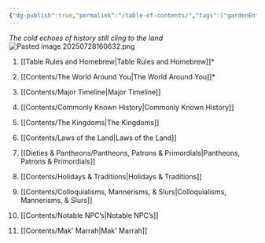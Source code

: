 ```yaml
---
{"dg-publish":true,"permalink":"/table-of-contents/","tags":["gardenEntry"],"created":"2025-05-26T19:01:15.515-04:00","updated":"2025-07-28T16:08:43.718-04:00"}
---
```



*The cold echoes of history still cling to the land*
![Pasted image 20250728160632.png](/img/user/Pics/Pasted%20image%2020250728160632.png)
1. [[Table Rules and Homebrew\|Table Rules and Homebrew]]*
	
2. [[Contents/The World Around You\|The World Around You]]*
    
3. [[Contents/Major Timeline\|Major Timeline]]
    
4. [[Contents/Commonly Known History\|Commonly Known History]] 
    
5. [[Contents/The Kingdoms\|The Kingdoms]] 
    
6. [[Contents/Laws of the Land\|Laws of the Land]]
    
7. [[Dieties & Pantheons/Pantheons, Patrons & Primordials\|Pantheons, Patrons & Primordials]]
    
8. [[Contents/Holidays & Traditions\|Holidays & Traditions]]
    
9. [[Contents/Colloquialisms, Mannerisms, & Slurs\|Colloquialisms, Mannerisms, & Slurs]]
    
10. [[Contents/Notable NPC’s\|Notable NPC’s]]
    
11. [[Contents/Mak' Marrah\|Mak' Marrah]]
